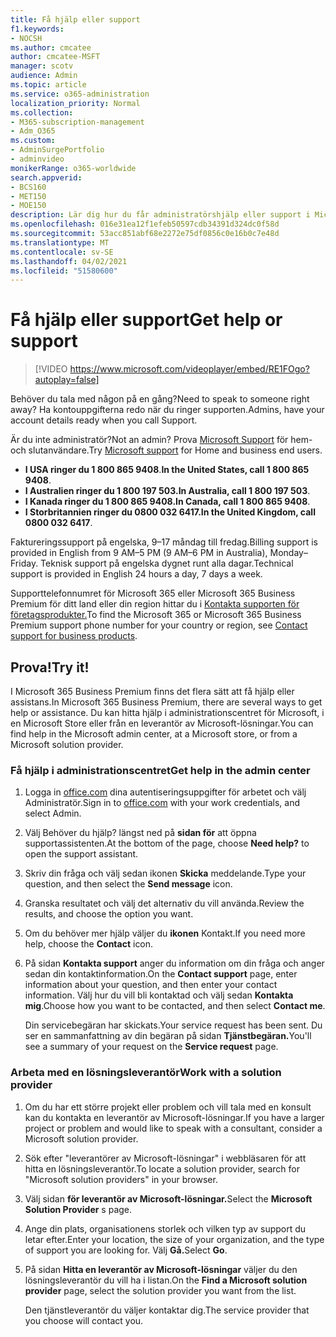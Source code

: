 ```yaml
---
title: Få hjälp eller support
f1.keywords:
- NOCSH
ms.author: cmcatee
author: cmcatee-MSFT
manager: scotv
audience: Admin
ms.topic: article
ms.service: o365-administration
localization_priority: Normal
ms.collection:
- M365-subscription-management
- Adm_O365
ms.custom:
- AdminSurgePortfolio
- adminvideo
monikerRange: o365-worldwide
search.appverid:
- BCS160
- MET150
- MOE150
description: Lär dig hur du får administratörshjälp eller support i Microsoft 365 Business Premium.
ms.openlocfilehash: 016e31ea12f1efeb50597cdb34391d324dc0f58d
ms.sourcegitcommit: 53acc851abf68e2272e75df0856c0e16b0c7e48d
ms.translationtype: MT
ms.contentlocale: sv-SE
ms.lasthandoff: 04/02/2021
ms.locfileid: "51580600"
---
```

# <a name="get-help-or-support"></a><span data-ttu-id="2b13b-103">Få hjälp eller support</span><span class="sxs-lookup"><span data-stu-id="2b13b-103">Get help or support</span></span>

> [!VIDEO https://www.microsoft.com/videoplayer/embed/RE1FOgo?autoplay=false]

<span data-ttu-id="2b13b-104">Behöver du tala med någon på en gång?</span><span class="sxs-lookup"><span data-stu-id="2b13b-104">Need to speak to someone right away?</span></span> <span data-ttu-id="2b13b-105">Ha kontouppgifterna redo när du ringer supporten.</span><span class="sxs-lookup"><span data-stu-id="2b13b-105">Admins, have your account details ready when you call Support.</span></span>

<span data-ttu-id="2b13b-106">Är du inte administratör?</span><span class="sxs-lookup"><span data-stu-id="2b13b-106">Not an admin?</span></span> <span data-ttu-id="2b13b-107">Prova [Microsoft Support](https://go.microsoft.com/fwlink/?linkid=860695) för hem- och slutanvändare.</span><span class="sxs-lookup"><span data-stu-id="2b13b-107">Try [Microsoft support](https://go.microsoft.com/fwlink/?linkid=860695) for Home and business end users.</span></span>

- <span data-ttu-id="2b13b-108">**I USA ringer du 1 800 865 9408**.</span><span class="sxs-lookup"><span data-stu-id="2b13b-108">**In the United States, call 1 800 865 9408**.</span></span>
- <span data-ttu-id="2b13b-109">**I Australien ringer du 1 800 197 503.**</span><span class="sxs-lookup"><span data-stu-id="2b13b-109">**In Australia, call 1 800 197 503**.</span></span>
- <span data-ttu-id="2b13b-110">**I Kanada ringer du 1 800 865 9408.**</span><span class="sxs-lookup"><span data-stu-id="2b13b-110">**In Canada, call 1 800 865 9408**.</span></span>
- <span data-ttu-id="2b13b-111">**I Storbritannien ringer du 0800 032 6417.**</span><span class="sxs-lookup"><span data-stu-id="2b13b-111">**In the United Kingdom, call 0800 032 6417**.</span></span>

<span data-ttu-id="2b13b-112">Faktureringssupport på engelska, 9–17 måndag till fredag.</span><span class="sxs-lookup"><span data-stu-id="2b13b-112">Billing support is provided in English from 9 AM–5 PM (9 AM–6 PM in Australia), Monday–Friday.</span></span>
<span data-ttu-id="2b13b-113">Teknisk support på engelska dygnet runt alla dagar.</span><span class="sxs-lookup"><span data-stu-id="2b13b-113">Technical support is provided in English 24 hours a day, 7 days a week.</span></span>

<span data-ttu-id="2b13b-114">Supporttelefonnumret för Microsoft 365 eller Microsoft 365 Business Premium för ditt land eller din region hittar du i [Kontakta supporten för företagsprodukter.](https://support.microsoft.com/office/32a17ca7-6fa0-4870-8a8d-e25ba4ccfd4b)</span><span class="sxs-lookup"><span data-stu-id="2b13b-114">To find the Microsoft 365 or Microsoft 365 Business Premium support phone number for your country or region, see [Contact support for business products](https://support.microsoft.com/office/32a17ca7-6fa0-4870-8a8d-e25ba4ccfd4b).</span></span>

## <a name="try-it"></a><span data-ttu-id="2b13b-115">Prova!</span><span class="sxs-lookup"><span data-stu-id="2b13b-115">Try it!</span></span>

<span data-ttu-id="2b13b-116">I Microsoft 365 Business Premium finns det flera sätt att få hjälp eller assistans.</span><span class="sxs-lookup"><span data-stu-id="2b13b-116">In Microsoft 365 Business Premium, there are several ways to get help or assistance.</span></span> <span data-ttu-id="2b13b-117">Du kan hitta hjälp i administrationscentret för Microsoft, i en Microsoft Store eller från en leverantör av Microsoft-lösningar.</span><span class="sxs-lookup"><span data-stu-id="2b13b-117">You can find help in the Microsoft admin center, at a Microsoft store, or from a Microsoft solution provider.</span></span>

### <a name="get-help-in-the-admin-center"></a><span data-ttu-id="2b13b-118">Få hjälp i administrationscentret</span><span class="sxs-lookup"><span data-stu-id="2b13b-118">Get help in the admin center</span></span>

1. <span data-ttu-id="2b13b-119">Logga in [office.com](https://office.com) dina autentiseringsuppgifter för arbetet och välj Administratör.</span><span class="sxs-lookup"><span data-stu-id="2b13b-119">Sign in to [office.com](https://office.com) with your work credentials, and select Admin.</span></span>
1. <span data-ttu-id="2b13b-120">Välj Behöver du hjälp? längst ned på **sidan för** att öppna supportassistenten.</span><span class="sxs-lookup"><span data-stu-id="2b13b-120">At the bottom of the page, choose **Need help?** to open the support assistant.</span></span>
1. <span data-ttu-id="2b13b-121">Skriv din fråga och välj sedan ikonen **Skicka** meddelande.</span><span class="sxs-lookup"><span data-stu-id="2b13b-121">Type your question, and then select the **Send message** icon.</span></span>
1. <span data-ttu-id="2b13b-122">Granska resultatet och välj det alternativ du vill använda.</span><span class="sxs-lookup"><span data-stu-id="2b13b-122">Review the results, and choose the option you want.</span></span>
1. <span data-ttu-id="2b13b-123">Om du behöver mer hjälp väljer du **ikonen** Kontakt.</span><span class="sxs-lookup"><span data-stu-id="2b13b-123">If you need more help, choose the **Contact** icon.</span></span>
1. <span data-ttu-id="2b13b-124">På sidan **Kontakta support** anger du information om din fråga och anger sedan din kontaktinformation.</span><span class="sxs-lookup"><span data-stu-id="2b13b-124">On the **Contact support** page, enter information about your question, and then enter your contact information.</span></span> <span data-ttu-id="2b13b-125">Välj hur du vill bli kontaktad och välj sedan **Kontakta mig**.</span><span class="sxs-lookup"><span data-stu-id="2b13b-125">Choose how you want to be contacted, and then select **Contact me**.</span></span>

    <span data-ttu-id="2b13b-126">Din servicebegäran har skickats.</span><span class="sxs-lookup"><span data-stu-id="2b13b-126">Your service request has been sent.</span></span> <span data-ttu-id="2b13b-127">Du ser en sammanfattning av din begäran på sidan **Tjänstbegäran.**</span><span class="sxs-lookup"><span data-stu-id="2b13b-127">You'll see a summary of your request on the **Service request** page.</span></span>

### <a name="work-with-a-solution-provider"></a><span data-ttu-id="2b13b-128">Arbeta med en lösningsleverantör</span><span class="sxs-lookup"><span data-stu-id="2b13b-128">Work with a solution provider</span></span>

1. <span data-ttu-id="2b13b-129">Om du har ett större projekt eller problem och vill tala med en konsult kan du kontakta en leverantör av Microsoft-lösningar.</span><span class="sxs-lookup"><span data-stu-id="2b13b-129">If you have a larger project or problem and would like to speak with a consultant, consider a Microsoft solution provider.</span></span>
1. <span data-ttu-id="2b13b-130">Sök efter "leverantörer av Microsoft-lösningar" i webbläsaren för att hitta en lösningsleverantör.</span><span class="sxs-lookup"><span data-stu-id="2b13b-130">To locate a solution provider, search for "Microsoft solution providers" in your browser.</span></span>
1. <span data-ttu-id="2b13b-131">Välj sidan **för leverantör av Microsoft-lösningar.**</span><span class="sxs-lookup"><span data-stu-id="2b13b-131">Select the **Microsoft Solution Provider** s page.</span></span>
1. <span data-ttu-id="2b13b-132">Ange din plats, organisationens storlek och vilken typ av support du letar efter.</span><span class="sxs-lookup"><span data-stu-id="2b13b-132">Enter your location, the size of your organization, and the type of support you are looking for.</span></span> <span data-ttu-id="2b13b-133">Välj **Gå.**</span><span class="sxs-lookup"><span data-stu-id="2b13b-133">Select **Go**.</span></span>
1. <span data-ttu-id="2b13b-134">På sidan **Hitta en leverantör av Microsoft-lösningar** väljer du den lösningsleverantör du vill ha i listan.</span><span class="sxs-lookup"><span data-stu-id="2b13b-134">On the **Find a Microsoft solution provider** page, select the solution provider you want from the list.</span></span>

    <span data-ttu-id="2b13b-135">Den tjänstleverantör du väljer kontaktar dig.</span><span class="sxs-lookup"><span data-stu-id="2b13b-135">The service provider that you choose will contact you.</span></span>